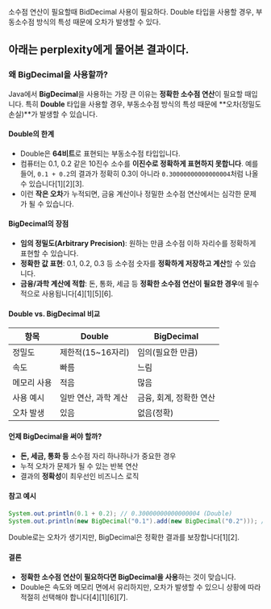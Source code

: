 소수점 연산이 필요할때 BidDecimal 사용이 필요하다.
Double 타입을 사용할 경우, 부동소수점 방식의 특성 때문에 오차가 발생할 수 있다.

아래는 perplexity에게 물어본 결과이다.
---
### 왜 BigDecimal을 사용할까?

Java에서 **BigDecimal**을 사용하는 가장 큰 이유는 **정확한 소수점 연산**이 필요할 때입니다. 특히 **Double** 타입을 사용할 경우, 부동소수점 방식의 특성 때문에 **오차(정밀도 손실)**가 발생할 수 있습니다.

#### Double의 한계

- Double은 **64비트**로 표현되는 부동소수점 타입입니다.
- 컴퓨터는 0.1, 0.2 같은 10진수 소수를 **이진수로 정확하게 표현하지 못합니다**. 예를 들어, `0.1 + 0.2`의 결과가 정확히 0.3이 아니라 `0.30000000000000004`처럼 나올 수 있습니다[1][2][3].
- 이런 **작은 오차**가 누적되면, 금융 계산이나 정밀한 소수점 연산에서는 심각한 문제가 될 수 있습니다.

#### BigDecimal의 장점

- **임의 정밀도(Arbitrary Precision)**: 원하는 만큼 소수점 이하 자리수를 정확하게 표현할 수 있습니다.
- **정확한 값 표현**: 0.1, 0.2, 0.3 등 소수점 숫자를 **정확하게 저장하고 계산**할 수 있습니다.
- **금융/과학 계산에 적합**: 돈, 통화, 세금 등 **정확한 소수점 연산이 필요한 경우**에 필수적으로 사용됩니다[4][1][5][6].

#### Double vs. BigDecimal 비교

| 항목         | Double                      | BigDecimal            |
|--------------|----------------------------|-----------------------|
| 정밀도       | 제한적(15~16자리)           | 임의(필요한 만큼)     |
| 속도         | 빠름                        | 느림                  |
| 메모리 사용  | 적음                        | 많음                  |
| 사용 예시    | 일반 연산, 과학 계산         | 금융, 회계, 정확한 연산|
| 오차 발생    | 있음                        | 없음(정확)            |

#### 언제 BigDecimal을 써야 할까?

- **돈, 세금, 통화 등** 소수점 자리 하나하나가 중요한 경우
- 누적 오차가 문제가 될 수 있는 반복 연산
- 결과의 **정확성**이 최우선인 비즈니스 로직

#### 참고 예시

```java
System.out.println(0.1 + 0.2); // 0.30000000000000004 (Double)
System.out.println(new BigDecimal("0.1").add(new BigDecimal("0.2"))); // 0.3 (BigDecimal)
```
Double로는 오차가 생기지만, BigDecimal은 정확한 결과를 보장합니다[1][2].

#### 결론

- **정확한 소수점 연산이 필요하다면 BigDecimal을 사용**하는 것이 맞습니다.
- Double은 속도와 메모리 면에서 유리하지만, 오차가 발생할 수 있으니 상황에 따라 적절히 선택해야 합니다[4][1][6][7].

